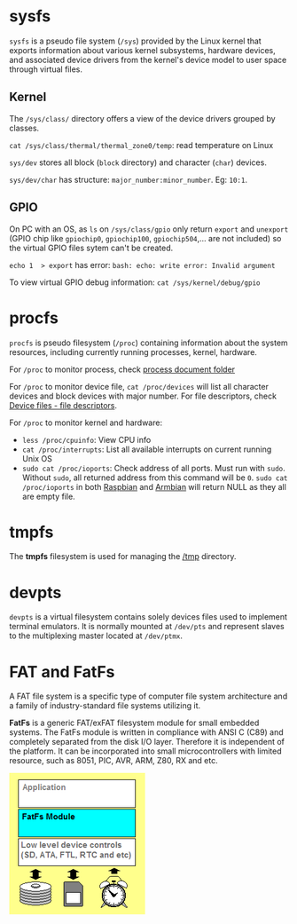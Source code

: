 # sysfs

``sysfs`` is a pseudo file system (``/sys``) provided by the Linux kernel that exports information about various kernel subsystems, hardware devices, and associated device drivers from the kernel's device model to user space through virtual files.

## Kernel

The ``/sys/class/`` directory offers a view of the device drivers grouped by classes.

``cat /sys/class/thermal/thermal_zone0/temp``: read temperature on Linux

``sys/dev`` stores all block (``block`` directory) and character (``char``) devices.

``sys/dev/char`` has structure: ``major_number:minor_number``. Eg: ``10:1``.

## GPIO

On PC with an OS, as ``ls`` on ``/sys/class/gpio`` only return ``export`` and ``unexport`` (GPIO chip like ``gpiochip0``, ``gpiochip100``, ``gpiochip504``,... are not included) so the virtual GPIO files sytem can't be created.

``echo 1  > export`` has error: ``bash: echo: write error: Invalid argument``

To view virtual GPIO debug information: ``cat /sys/kernel/debug/gpio``

# procfs

``procfs`` is pseudo filesystem (``/proc``) containing information about the system resources, including currently running processes, kernel, hardware. 

For ``/proc`` to monitor process, check [process document folder](https://github.com/TranPhucVinh/Linux-Shell/tree/master/Physical%20layer/Process)

For ``/proc`` to monitor device file, ``cat /proc/devices`` will list all character devices and block devices with major number. For file descriptors, check [Device files - file descriptors](https://github.com/TranPhucVinh/Linux-Shell/blob/master/Physical%20layer/Device%20files/dev.md#file-descriptors).

For ``/proc`` to monitor kernel and hardware:

* ``less /proc/cpuinfo``: View CPU info
* ``cat /proc/interrupts``: List all available interrupts on current running Unix OS
* ``sudo cat /proc/ioports``: Check address of all ports. Must run with ``sudo``. Without ``sudo``, all returned address from this command will be ``0``. ``sudo cat /proc/ioports`` in both [Raspbian](https://github.com/TranPhucVinh/Raspberry-Pi-Bash) and [Armbian](https://github.com/TranPhucVinh/Orange-Pi) will return NULL as they all are empty file.

# tmpfs

The **tmpfs** filesystem is used for managing the [/tmp](File%20hierarchy.md#tmp) directory.

# devpts

``devpts`` is a virtual filesystem contains solely devices files used to implement terminal emulators. It is normally mounted at ``/dev/pts`` and represent slaves to the multiplexing master located at ``/dev/ptmx``.

# FAT and FatFs

A FAT file system is a specific type of computer file system architecture and a family of industry-standard file systems utilizing it.

**FatFs** is a generic FAT/exFAT filesystem module for small embedded systems. The FatFs module is written in compliance with ANSI C (C89) and completely separated from the disk I/O layer. Therefore it is independent of the platform. It can be incorporated into small microcontrollers with limited resource, such as 8051, PIC, AVR, ARM, Z80, RX and etc.

![](../../Environment/Images/FatFs.png)
